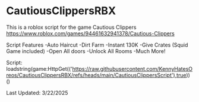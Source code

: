 # CautiousClippersRBX
This is a roblox script for the game Cautious Clippers
https://www.roblox.com/games/94461632941378/Cautious-Clippers

Script Features
-Auto Haircut
-Dirt Farm
-Instant 130K
-Give Crates (Squid Game included)
-Open All doors
-Unlock All Rooms
-Much More!

Script: loadstring(game:HttpGet(('https://raw.githubusercontent.com/KennyHatesOreos/CautiousClippersRBX/refs/heads/main/CautiousClippersScript'),true))()

Last Updated: 3/22/2025
